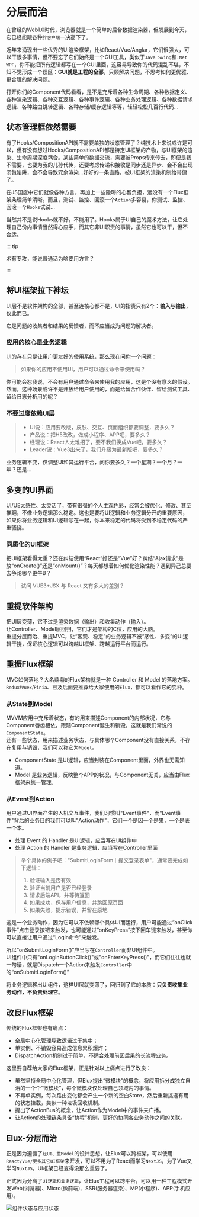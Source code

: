 # 分层而治

在曾经的Web1.0时代，浏览器就是一个简单的后台数据渲染器，但发展到今天，它已经能跟各种`胖客户端`一决高下了。

近年来涌现出一些优秀的UI渲染框架，比如React/Vue/Anglar，它们很强大，可以干很多事情，但不要忘了它们始终是一个GUI工具，类似于`Java Swing`和`.Net WPF`，你不能把所有逻辑都写在一个GUI里面，这容易导致你的代码混乱不堪，不知不觉形成一个误区：**GUI就是工程的全部**，只顾解决问题，不思考如何更优雅、更合理的解决问题。

打开你们的Component代码看看，是不是充斥着各种生命周期、各种数据定义、各种渲染逻辑、各种交互逻辑、各种事件逻辑、各种业务处理逻辑、各种数据请求逻辑、各种路由跳转逻辑、各种存储/缓存逻辑等等，轻轻松松几百行代码...

## 状态管理框依然需要

有了Hooks/CompositionAPI就不需要单独的状态管理了？纯技术上来说或许是可以，但有没有想过Hooks/CompositionAPI都是特定UI框架的产物，与UI框架的渲染、生命周期深度耦合。某些简单的数据交流，需要被Props传来传去，即便是我不需要，也要为我的儿孙代传，还要考虑传递和接收是同步还是异步、会不会出现闭包陷阱，会不会导致冗余渲染...好好的一条直路，被UI框架的渲染机制给带偏了。

在JS国度中它们就像各种方言，再加上一些隐晦的心智负担，远没有一个Flux框架条理简单清晰。而且，测试、监控、回滚一个`Action`多容易，你测试、监控、回滚一个`Hooks`试试...

当然并不是说Hooks就不好，不能用了。Hooks属于UI自己的魔术方法，让它处理自己份内事情当然得心应手，而其它非UI职责的事情，虽然它也可以干，但不合适。

::: tip

术有专攻，能说普通话为啥要用方言？

:::

## 将UI框架拉下神坛

UI层不是软件架构的全部，甚至连核心都不是，UI的指责只有2个：**输入与输出**，仅此而已。

它是问题的收集者和结果的反馈者，而不应当成为问题的解决者。

### 应用的核心是业务逻辑

UI的存在只是让用户更友好的使用系统，那么现在问你一个问题：

> 如果你的应用不使用UI，用户可以通过命令来使用吗？

你可能会怼我说，不会有用户通过命令来使用我的应用，这是个没有意义的假设。然而，这种场景或许不是开放给用户使用的，而是给留合作伙伴、留给测试工具、留给日志分析用的呢？

### 不要过度依赖UI层

> - UI说：应用要改版，皮肤、交互、页面组织都要调整，要多久？
> - 产品说：把H5改改，做成小程序、APP吧，要多久？
> - 经理说：React人太难招了，要不我们换成Vue吧，要多久？
> - Leader说：Vue3出来了，我们升级为最新版吧，要多久？

业务逻辑不变，仅调整UI和其运行平台，问你要多久？一个星期？一个月？一年？还是...

## 多变的UI界面

UI/UE太感性、太灵活了，带有很强的个人主观色彩，经常会被优化、修改、甚至推翻，不像业务逻辑那么稳定。这也是要将UI逻辑和业务逻辑分开的重要原因，如果你将业务逻辑和UI逻辑写在一起，你本来稳定的代码将受到不稳定代码的严重骚挠。

### 同质化的UI框架

把UI框架看得太重？还在纠结使用“React”好还是“Vue”好？纠结“Ajax请求”是放“onCreate()”还是“onMount()”？每天都想着如何优化渲染性能？遇到异己总要去争论哪个更牛B？

> 试问 VUE3+JSX 与 React 又有多大的差别？

## 重提软件架构

把UI层变薄，它不过是渲染数据（输出）和收集动作（输入）。\
让Controller、Model层回归，它们才是架构的C位，应用的大脑。\
重提分层而治、重提MVC，让“客观、稳定”的业务逻辑不被“感性、多变”的UI逻辑干挠，保证核心逻辑可以跨越UI框架、跨越运行平台而运行。

## 重振Flux框架

MVC如何落地？大名鼎鼎的Flux架构就是一种 Controller 和 Model 的落地方案。\
`Redux`/`Vuex`/`Pinia`、已及后面要推荐给大家使用的`Elux`，都可以看作它的变种。

### 从State到Model

MVVM应用中充斥着状态，有的用来描述Component的内部状况，它与Component唇齿相依，跟随Component诞生和销毁，这就是我们常说的`ComponentState`。\
还有一些状态，用来描述业务状态，与具体哪个Component没有直接关系，不存在复用与销毁，我们可以称它为`Model`。

- ComponentState 是UI逻辑，应当封装在Component里面，外界也无需知道。
- Model 是业务逻辑，反映整个APP的状况，与Component无关，应当由Flux框架来统一管理。

### 从Event到Action

用户通过UI界面产生的人机交互事件，我们习惯叫"Event事件"，而"Event事件"背后的业务目的我们可以叫"Action动作"，它们一个是因一个是果，一个是表一个本。

- 处理 Event 的 Handler 是UI逻辑，应当写在UI组件中
- 处理 Action 的 Handler 是业务逻辑，应当写在Controller里面

> 举个具体的例子吧："SubmitLoginForm｜提交登录表单"，通常要完成如下逻辑：
>
> 1. 验证输入是否有效
> 2. 验证当前用户是否已经登录
> 3. 请求后端API，并等待返回
> 4. 如果成功，保存用户信息，并跳回原页面
> 5. 如果失败，提示错误，并留在原地

这是一个业务动作，因为它可以不依赖哪个具体UI而运行，用户可能通过“onClick事件”点击登录按钮来触发，也可能通过“onKeyPress”按下回车键来触发，甚至你可以直接让用户通过“Login命令”来触发。

所以“onSubmitLoginForm()”应当写在`Controller`而非UI组件中。\
UI组件中只有"onLoginButtonClick()"或"onEnterKeyPress()"，而它们往往也就一句话，就是Dispatch一个Action来触发`Controller`中的“onSubmitLoginForm()”

将业务逻辑移出UI组件，这样UI层就变薄了，回归到了它的本质：**只负责收集业务动作，不负责处理它**。

## 改良Flux框架

传统的Flux框架也有痛点：

- 全局中心化管理导致逻辑过于集中；
- 单实例、不销毁容易造成信息累积爆炸；
- DispatchAction机制过于简单，不适合处理前因后果的长流程业务。

这里要自荐给大家的Elux框架，正是针对以上痛点进行了改良：

- 虽然坚持全局中心化管理，但Elux提出“微模块”的概念，将应用拆分成独立自治的一个个“微模块”，每个微模块仅处理自己领域内的事情。
- 不再单实例，每次路由变化都会产生一个新的空白Store，然后重新挑选有用的状态挂载，类似一种垃圾回收机制。
- 提出了ActionBus的概念，让Action作为Model中的事件来广播。
- 让Action的处理链条具备“协程”机制，更好的协同各业务动作之间的关联。

## Elux-分层而治

正是因为遵循了`轻UI、重Model`的设计思想，让Elux可以跨框架，可以使用`React/Vue/更多其它UI框架`来开发，可以不用为了React而学习`NextJS`，为了Vue又学习`NuxtJS`，UI框架已经变得没那么重要了。

正式因为分离了`UI逻辑和业务逻辑`，让Elux工程可以跨平台，可以用一种工程模式开发Web(浏览器)、Micro(微前端)、SSR(服务器渲染)、MP(小程序)、APP(手机应用)。

![组件状态与应用状态](/images/three-layers.svg)
